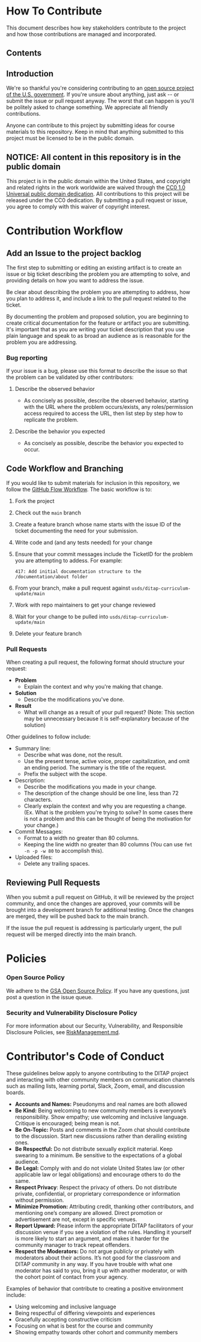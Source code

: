 # How To Contribute

This document describes how key stakeholders contribute to the project and how those contributions are managed and incorporated.

## Contents


## Introduction

We're so thankful you're considering contributing to an [open source project of
the U.S. government](https://code.gov/). If you're unsure about anything, just ask -- or submit the issue or pull request anyway. The worst that can happen is you'll be politely asked to change something. We appreciate all friendly
contributions.

Anyone can contribute to this project by submitting ideas for course materials to this repository. Keep in mind that anything submitted to this project must be licensed to be in the public domain.

## NOTICE: All content in this repository is in the public domain

This project is in the public domain within the United States, and copyright and related rights in the work worldwide are waived through the [CC0 1.0 Universal public domain dedication](https://creativecommons.org/publicdomain/zero/1.0/). All contributions to this project will be released under the CC0 dedication. By submitting a pull request or issue, you agree to comply with this waiver of copyright interest.


# Contribution Workflow

## Add an Issue to the project backlog

The first step to submitting or editing an existing artifact is to create an issue or big ticket describing the problem you are  attempting to solve, and providing details on how you want to address the issue. 

Be clear about describing the problem you are attempting to address, how you plan to address it, and include a link to the pull request related to the ticket.  

By documenting the problem and proposed solution, you are beginning to create critical documentation for the feature or artifact you are submitting. It's important that as  you are writing your ticket description that you use plain language and speak to as broad an audience as is reasonable for the problem you are addressing.


### Bug reporting

If your issue is a bug, please use this format to describe the issue so that the problem can be validated by other contributors:

1. Describe the observed behavior
   - As concisely as possible, describe the observed behavior, starting with the URL where the problem occurs/exists, any roles/permission access required to access the URL, then list step by step how to replicate the problem.

2. Describe the behavior you expected
   - As concisely as possible, describe the behavior you expected to occur.


## Code Workflow and Branching

If  you would like to submit materials for inclusion in this repository, we follow the [GitHub Flow Workflow](https://guides.github.com/introduction/flow/). The basic workflow is to:

1. Fork the project
2. Check out the `main` branch
3. Create a feature branch whose name starts with the issue ID of the ticket documenting the need for your submission.
4. Write code and (and any tests needed) for your change
5. Ensure that your commit messages include the TicketID for the problem you are attempting to addess. For example: 

   ```
   417: Add initial documentation structure to the /documentation/about folder
   ```
6. From your branch, make a pull request against `usds/ditap-curriculum-update/main`
7. Work with repo maintainers to get your change reviewed
8. Wait for your change to be pulled into ``usds/ditap-curriculum-update/main``
9. Delete your feature branch



### Pull Requests

When creating a pull request, the following format should structure your request:

- **Problem**
   - Explain the context and why you're making that change.
- **Solution**
   - Describe the modifications you've done.
- **Result**
   - What will change as a result of your pull request? (Note: This section may be unnecessary because it is self-explanatory because of the solution)
 
Other guidelines to follow include:

- Summary line:
   - Describe what was done, not the result.
   - Use the present tense, active voice, proper capitalization, and omit an ending period. The summary is the title of the request.
   - Prefix the subject with the scope.
- Description:
   - Describe the modifications you made in your change.
   - The description of the change should be one line, less than 72 characters.
   - Clearly explain the context and why you are requesting a change. (Ex. What is the problem you're trying to solve? In some cases there is not a problem and this can be thought of being the motivation for your change.)
- Commit Messages:
   - Format to a width no greater than 80 columns.
   - Keeping the line width no greater than 80 columns (You can use `fmt -n -p -w 80` to accomplish this).
- Uploaded files: 
   - Delete any trailing spaces.

  
## Reviewing Pull Requests

When you submit a pull request on GitHub, it will be reviewed by the project
community, and once the changes are approved, your commits will be brought into
a development branch for additional testing. Once the changes are merged, they will
be pushed back to the main branch.

If the issue the pull request is addressing is particularly urgent, the pull request
will be merged directly into the main branch. 



# Policies

### Open Source Policy

We adhere to the [GSA Open Source Policy](https://open.gsa.gov/oss-policy/). If you have any questions, just post a question in the issue queue.



### Security and Vulnerability Disclosure Policy

For more information about our Security, Vulnerability, and Responsible Disclosure Policies, see [RiskManagement.md](RiskManagement.md).



# Contributor's Code of Conduct

These guidelines below apply to anyone contributing to the DITAP project and interacting with other community members on communication channels such as mailing lists, learning portal, Slack, Zoom, email, and discussion boards.

- **Accounts and Names:** Pseudonyms and real names are both allowed
- **Be Kind:** Being welcoming to new community members is everyone’s responsibility. Show empathy; use welcoming and inclusive language. Critique is encouraged; being mean is not.
- **Be On-Topic:** Posts and comments in the Zoom chat should contribute to the discussion. Start new discussions rather than derailing existing ones.
- **Be Respectful:** Do not distribute sexually explicit material. Keep swearing to a minimum. Be sensitive to the expectations of a global audience.
- **Be Legal:** Comply with and do not violate United States law (or other applicable law or legal obligations) and encourage others to do the same.
- **Respect Privacy**: Respect the privacy of others. Do not distribute private, confidential, or proprietary correspondence or information without permission.
- **Minimize Promotion:** Attributing credit, thanking other contributors, and mentioning one’s company are allowed. Direct promotion or advertisement are not, except in specific venues.
- **Report Upward:** Please inform the appropriate DITAP facilitators of your discussion venue if you see a violation of the rules. Handling it yourself is more likely to start an argument, and makes it harder for the community manager to track repeat offenders.
- **Respect the Moderators:** Do not argue publicly or privately with moderators about their actions. It’s not good for the classroom and DITAP community in any way. If you have trouble with what one moderator has said to you, bring it up with another moderator, or with the cohort point of contact from your agency. 

Examples of behavior that contribute to creating a positive environment include:

- Using welcoming and inclusive language
- Being respectful of differing viewpoints and experiences
- Gracefully accepting constructive criticism
- Focusing on what is best for the course and community 
- Showing empathy towards other cohort and community members
